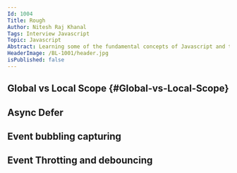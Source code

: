 ```yaml
---
Id: 1004
Title: Rough
Author: Nitesh Raj Khanal
Tags: Interview Javascript
Topic: Javascript
Abstract: Learning some of the fundamental concepts of Javascript and top questions asked in javascript interview.
HeaderImage: /BL-1001/header.jpg
isPublished: false
---
```


## Global vs Local Scope {#Global-vs-Local-Scope}

## Async Defer

## Event bubbling capturing

## Event Throtting and debouncing
